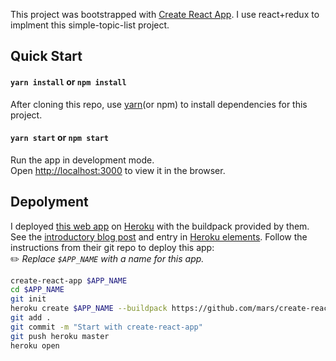 This project was bootstrapped with [Create React App](https://github.com/facebookincubator/create-react-app). I use react+redux to implment this simple-topic-list project.

## Quick Start
#### `yarn install` or `npm install`
After cloning this repo, use [yarn](https://yarnpkg.com/en/)(or npm) to install dependencies for this project.

#### `yarn start` or `npm start`
Run the app in development mode.  
Open [http://localhost:3000](http://localhost:3000) to view it in the browser.

## Depolyment

I deployed [this web app](http://simple-topic-list.herokuapp.com/) on [Heroku](http://heroku.com/) with the buildpack provided by them. See the [introductory blog post](https://blog.heroku.com/deploying-react-with-zero-configuration) and entry in [Heroku elements](https://elements.heroku.com/buildpacks/mars/create-react-app-buildpack).
Follow the instructions from their git repo to deploy this app:  
✏️ *Replace `$APP_NAME` with a name for this app.*
``` bash
create-react-app $APP_NAME
cd $APP_NAME
git init
heroku create $APP_NAME --buildpack https://github.com/mars/create-react-app-buildpack.git
git add .
git commit -m "Start with create-react-app"
git push heroku master
heroku open
```

